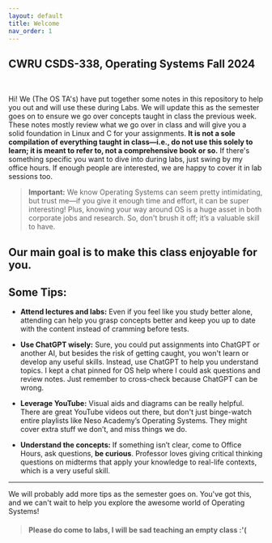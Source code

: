 ```yaml
---
layout: default
title: Welcome
nav_order: 1
---
```


## CWRU CSDS-338, Operating Systems Fall 2024
<br>

Hi! We (The OS TA's) have put together some notes in this repository to help you out and will use these during Labs. We will update this as the semester goes on to ensure we go over concepts taught in class the previous week. These notes mostly review what we go over in class and will give you a solid foundation in Linux and C for your assignments. **It is not a sole compilation of everything taught in class—i.e., do not use this solely to learn; it is meant to refer to, not a comprehensive book or so.** If there's something specific you want to dive into during labs, just swing by my office hours. If enough people are interested, we are happy to cover it in lab sessions too.

> **Important:**
> We know Operating Systems can seem pretty intimidating, but trust me—if you give it enough time and effort, it can be super interesting! Plus, knowing your way around OS is a huge asset in both corporate jobs and research. So, don't brush it off; it’s a valuable skill to have.

Our main goal is to make this class enjoyable for you. 
---

## Some Tips:

- **Attend lectures and labs:** Even if you feel like you study better alone, attending can help you grasp concepts better and keep you up to date with the content instead of cramming before tests.
  
- **Use ChatGPT wisely:** Sure, you could put assignments into ChatGPT or another AI, but besides the risk of getting caught, you won't learn or develop any useful skills. Instead, use ChatGPT to help you understand topics. I kept a chat pinned for OS help where I could ask questions and review notes. Just remember to cross-check because ChatGPT can be wrong.
  
- **Leverage YouTube:** Visual aids and diagrams can be really helpful. There are great YouTube videos out there, but don't just binge-watch entire playlists like Neso Academy’s Operating Systems. They might cover extra stuff we don’t, and miss things we do.
  
- **Understand the concepts:** If something isn’t clear, come to Office Hours, ask questions, **be curious**. Professor loves giving critical thinking questions on midterms that apply your knowledge to real-life contexts, which is a very useful skill.

---

We will probably add more tips as the semester goes on. You've got this, and we can't wait to help you explore the awesome world of Operating Systems!

> #### Please do come to labs, I will be sad teaching an empty class :'(

